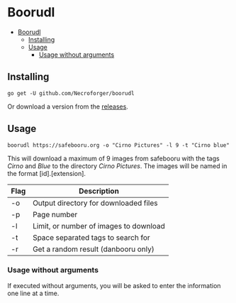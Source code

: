 # Boorudl

<!-- TOC -->

- [Boorudl](#boorudl)
    - [Installing](#installing)
    - [Usage](#usage)
        - [Usage without arguments](#usage-without-arguments)

<!-- /TOC -->


## Installing

``go get -U github.com/Necroforger/boorudl``

Or download a version from the [releases](https://github.com/Necroforger/boorudl/releases).


## Usage
``boorudl https://safebooru.org -o "Cirno Pictures" -l 9 -t "Cirno blue"``

This will download a maximum of 9 images from safebooru with the tags *Cirno* and *Blue* to the directory *Cirno Pictures*.
The images will be named in the format [id].[extension].


| Flag | Description                            |
|------|----------------------------------------|
| -o   | Output directory for downloaded files  |
| -p   | Page number                            |
| -l   | Limit, or number of images to download |
| -t   | Space separated tags to search for     |
| -r   | Get a random result (danbooru only)    |

### Usage without arguments
If executed without arguments, you will be asked to enter the information one line at a time.
